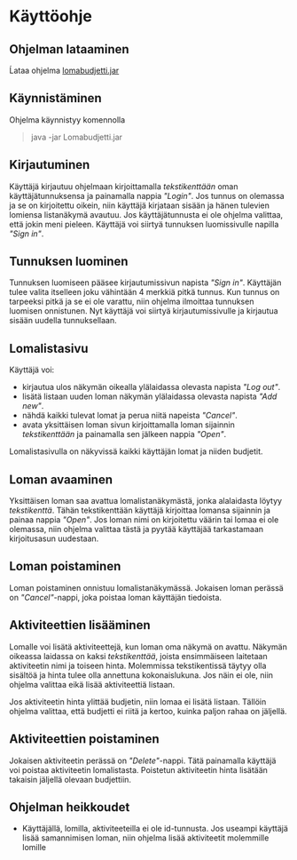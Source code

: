 # Käyttöohje

## Ohjelman lataaminen
Ĺataa ohjelma [lomabudjetti.jar](https://github.com/retute/ot-harjoitustyo/releases/tag/Valmis)


## Käynnistäminen
Ohjelma käynnistyy komennolla
> java -jar Lomabudjetti.jar

## Kirjautuminen
Käyttäjä kirjautuu ohjelmaan kirjoittamalla *tekstikenttään* oman 
käyttäjätunnuksensa ja painamalla nappia *"Login"*.
Jos tunnus on olemassa ja se on kirjoitettu oikein, niin käyttäjä 
kirjataan sisään ja hänen tulevien lomiensa listanäkymä avautuu.
Jos käyttäjätunnusta ei ole ohjelma valittaa, että jokin meni 
pieleen. Käyttäjä voi siirtyä tunnuksen 
luomissivulle napilla *"Sign in"*.

## Tunnuksen luominen
Tunnuksen luomiseen pääsee kirjautumissivun napista *"Sign in"*.
Käyttäjän tulee valita itselleen joku vähintään 4 merkkiä pitkä tunnus.
Kun tunnus on tarpeeksi pitkä ja se ei ole varattu, niin ohjelma 
ilmoittaa tunnuksen luomisen onnistunen. Nyt käyttäjä voi 
siirtyä kirjautumissivulle ja kirjautua sisään uudella tunnuksellaan.

## Lomalistasivu
Käyttäjä voi:
- kirjautua ulos näkymän oikealla ylälaidassa olevasta napista *"Log out"*.
- lisätä listaan uuden loman näkymän ylälaidassa olevasta napista *"Add new"*.
- nähdä kaikki tulevat lomat ja perua niitä napeista *"Cancel"*.
- avata yksittäisen loman sivun kirjoittamalla loman sijainnin *tekstikenttään*
 ja painamalla sen jälkeen nappia *"Open"*.

Lomalistasivulla on näkyvissä kaikki käyttäjän lomat ja niiden budjetit.

## Loman avaaminen
Yksittäisen loman saa avattua lomalistanäkymästä, jonka alalaidasta 
löytyy *tekstikenttä*. Tähän tekstikenttään käyttäjä kirjoittaa lomansa 
sijainnin ja painaa nappia *"Open"*. Jos loman nimi on kirjoitettu 
väärin tai lomaa ei ole olemassa, niin ohjelma valittaa tästä ja pyytää 
käyttäjää tarkastamaan kirjoitusasun uudestaan.

## Loman poistaminen
Loman poistaminen onnistuu lomalistanäkymässä. Jokaisen loman perässä on 
*"Cancel"*-nappi, joka poistaa loman käyttäjän tiedoista.

## Aktiviteettien lisääminen
Lomalle voi lisätä aktiviteettejä, kun loman oma näkymä on avattu. 
Näkymän oikeassa laidassa on kaksi *tekstikenttää*, joista ensimmäiseen 
laitetaan aktiviteetin nimi ja toiseen hinta. Molemmissa tekstikentissä 
täytyy olla sisältöä ja hinta tulee olla annettuna kokonaislukuna. Jos 
näin ei ole, niin ohjelma valittaa eikä lisää aktiviteettiä listaan.

Jos aktiviteetin hinta ylittää budjetin, niin lomaa ei lisätä 
listaan. Tällöin ohjelma valittaa, että budjetti ei riitä ja kertoo, kuinka paljon 
rahaa on jäljellä.

## Aktiviteettien poistaminen
Jokaisen aktiviteetin perässä on *"Delete"*-nappi. Tätä painamalla 
käyttäjä voi poistaa aktiviteetin lomalistasta. Poistetun aktiviteetin hinta lisätään 
takaisin jäljellä olevaan budjettiin.


## Ohjelman heikkoudet
- Käyttäjällä, lomilla, aktiviteeteilla ei ole id-tunnusta. Jos useampi käyttäjä 
lisää samannimisen loman, niin ohjelma lisää aktiviteetit molemmille lomille

